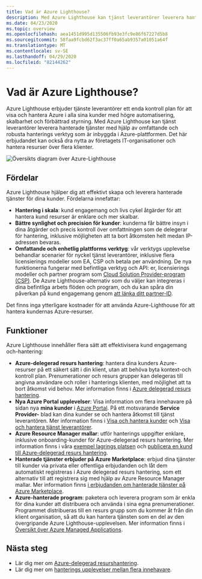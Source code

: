 ```yaml
---
title: Vad är Azure Lighthouse?
description: Med Azure Lighthouse kan tjänst leverantörer leverera hanterade tjänster för sina kunder med högre automatisering och effektivitet i stor skala.
ms.date: 04/23/2020
ms.topic: overview
ms.openlocfilehash: aea1451d995d135506fb93e3fc9e86f67227d5b8
ms.sourcegitcommit: 58faa9fcbd62f3ac37ff0a65ab9357a01051a64f
ms.translationtype: MT
ms.contentlocale: sv-SE
ms.lasthandoff: 04/29/2020
ms.locfileid: "82144262"
---
```

# <a name="what-is-azure-lighthouse"></a>Vad är Azure Lighthouse?

Azure Lighthouse erbjuder tjänste leverantörer ett enda kontroll plan för att visa och hantera Azure i alla sina kunder med högre automatisering, skalbarhet och förbättrad styrning. Med Azure Lighthouse kan tjänst leverantörer leverera hanterade tjänster med hjälp av omfattande och robusta hanterings verktyg som är inbyggda i Azure-plattformen. Det här erbjudandet kan också dra nytta av företagets IT-organisationer och hantera resurser över flera klienter.

![Översikts diagram över Azure-Lighthouse](media/azure-lighthouse-overview.jpg)

## <a name="benefits"></a>Fördelar

Azure Lighthouse hjälper dig att effektivt skapa och leverera hanterade tjänster för dina kunder. Fördelarna innefattar:

- **Hantering i skala**: kund engagemang och livs cykel åtgärder för att hantera kund resurser är enklare och mer skalbar.
- **Bättre synlighet och precision för kunder**: kunderna får bättre insyn i dina åtgärder och precis kontroll över omfattningen som de delegerar för hantering, inklusive möjligheten att ta bort åtkomsten helt medan IP-adressen bevaras.
- **Omfattande och enhetlig plattforms verktyg**: vår verktygs upplevelse behandlar scenarier för nyckel tjänst leverantörer, inklusive flera licensierings modeller som EA, CSP och betala per användning. De nya funktionerna fungerar med befintliga verktyg och API: er, licensierings modeller och partner program som [Cloud Solution Provider-program (CSP)](https://docs.microsoft.com/partner-center/csp-overview). De Azure Lighthouse-alternativ som du väljer kan integreras i dina befintliga arbets flöden och program, och du kan spåra din påverkan på kund engagemang genom [att länka ditt partner-ID](../billing/billing-partner-admin-link-started.md).

Det finns inga ytterligare kostnader för att använda Azure-Lighthouse för att hantera kundernas Azure-resurser.

## <a name="capabilities"></a>Funktioner

Azure Lighthouse innehåller flera sätt att effektivisera kund engagemang och-hantering:

- **Azure-delegerad resurs hantering**: hantera dina kunders Azure-resurser på ett säkert sätt i din klient, utan att behöva byta kontext-och kontroll plan. Prenumerationer och resurs grupper kan delegeras till angivna användare och roller i hanterings klienten, med möjlighet att ta bort åtkomst vid behov. Mer information finns i [Azure delegerad resurs hantering](concepts/azure-delegated-resource-management.md).
- **Nya Azure Portal upplevelser**: Visa information om flera innehavare på sidan nya **mina kunder** i [Azure Portal](https://portal.azure.com). På ett motsvarande **Service Provider-** blad kan dina kunder se och hantera åtkomst till tjänst leverantören. Mer information finns i [Visa och hantera kunder](./how-to/view-manage-customers.md) och [Visa och hantera tjänst leverantörer](how-to/view-manage-service-providers.md).
- **Azure Resource Manager mallar**: utför hanterings uppgifter enklare, inklusive onboarding-kunder för Azure-delegerad resurs hantering. Mer information finns i våra [exempel lagrings platsen](https://github.com/Azure/Azure-Lighthouse-samples/tree/master/templates) och [publicera en kund till Azure-delegerad resurs hantering](how-to/onboard-customer.md).
- **Hanterade tjänster erbjuder på Azure Marketplace**: erbjud dina tjänster till kunder via privata eller offentliga erbjudanden och låt dem automatiskt registreras i Azure delegerad resurs hantering, som ett alternativ till att registrera sig med hjälp av Azure Resource Manager mallar. Mer information finns [i erbjudanden om hanterade tjänster på Azure Marketplace](concepts/managed-services-offers.md).
- **Azure-hanterade program**: paketera och leverera program som är enkla för dina kunder att distribuera och använda i sina egna prenumerationer. Programmet distribueras till en resurs grupp som du kommer åt från din klient organisation, så att du kan hantera tjänsten som en del av den övergripande Azure Lighthouse-upplevelsen. Mer information finns i [Översikt över Azure Managed Applications](../azure-resource-manager/managed-applications/overview.md).

## <a name="next-steps"></a>Nästa steg

- Lär dig mer om [Azure-delegerad resurshantering](concepts/azure-delegated-resource-management.md).
- Lär dig mer om [hanterings upplevelser mellan flera innehavare](concepts/cross-tenant-management-experience.md).
